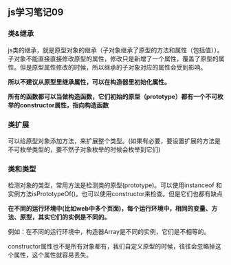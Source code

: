 ## js学习笔记09

### 类&继承

js类的继承，就是原型对象的继承（子对象继承了原型的方法和属性（包括值））。子对象不能直接直接修改原型的属性，修改只是新增了一个属性，覆盖了原型的属性。但是原型属性修改的时候，所以继承的子对象对应的属性会受到影响。

**所以不建议从原型里继承属性，可以在构造器里初始化属性。**

**所有的函数都可以当做构造函数，它们初始的原型（prototype）都有一个不可枚举的constructor属性，指向构造函数**

### 类扩展

可以给原型对象添加方法，来扩展整个类型。(如果有必要，要设置扩展的方法是不可枚举类型的，要不然子对象枚举的时候会枚举到它们)

### 类和类型

检测对象的类型，常用方法是检测类的原型(prototype)。可以使用instanceof 和实例方法isPrototypeOf()。也可以使用constructor来检查。但是它们也都有缺点

**在不同的运行环境中(比如web中多个页面)，每个运行环境中，相同的变量、方法、原型，其实它们的实例是不同的。**

例如：在不同的运行环境中，构造器Array是不同的实例，它们是不相等的。

constructor属性也不是所有对象都有，我们自定义原型的时候，往往会忽略掉这个属性，这个属性就容易丢失。
